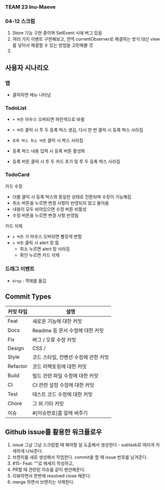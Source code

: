 ### TEAM 23 Inu-Maeve

### 04-12 스크럼
1. Store 기능 구현 중이며 SetEvent 시에 버그 있음
2. 여러 가지 이벤트 구현해보고, 전역 currentObserver로 해결하는 방식 대신 view를 넣어서 해결할 수 있는 방법을 고민해볼 것
3. 

## 사용자 시나리오

### 앱

- 클릭하면 메뉴 나타남

### TodoList

- `+ 버튼` 마우스 오버되면 파란색으로 바뀜
- `+ 버튼` 클릭 시 투 두 등록 박스 생김, 다시 한 번 클릭 시 등록 박스 사라짐

- `등록 박스 취소 버튼` 클릭 시 박스 사라짐
- 등록 박스 내용 입력 시 등록 버튼 활성화
- 등록 버튼 클릭 시 투 두 카드 추가 및 투 두 등록 박스 사라짐

### TodoCard

카드 수정

- 더블 클릭 시 등록 박스와 동일한 상태로 전환되며 수정이 가능해짐
- 취소 버튼을 누르면 변경 사항이 반영되지 않고 돌아옴
- 내용이 모두 비어있으면 수정 버튼 비활성
- 수정 버튼을 누르면 변경 사항 반영됨

카드 삭제

- `x 버튼` 가 마우스 오버되면 빨갛게 변함
- `x 버튼` 클릭 시 alert 창 뜸
    - 취소 누르면 alert 창 사라짐
    - 확인 누르면 카드 삭제

### 드래그 이벤트

- `drop` : 객체를 옮김

## Commit Types

| 커밋 타입 | 설명                    |
|-------|-----------------------|
| Feat  | 새로운 기능에 대한 커밋         |
| Docs  | Readme 등 문서 수정에 대한 커밋 |
| Fix | 버그 / 오류 수정 커밋         |
| Design | CSS /                 |
| Style | 코드 스타일, 컨벤션 수정에 관한 커밋 |
| Refactor | 코드 리팩토링에 대한 커밋        |
| Build | 빌드 관련 파일 수정에 대한 커밋    |
| CI | CI 관련 설정 수정에 대한 커밋 |
| Test | 테스트 코드 수정에 대한 커밋|
| Chore | 그 외 기타 커밋 |
| 이슈 | #[이슈번호]를 앞에 써주기 |

## Github issue를 활용한 워크플로우

1. issue 그날 그날 스크럼할 때 해야할 일 도출해서 생성한다 - subtask로 여러개 자세하게 나눠준다.
2. 브랜치를 새로 생성해서 작업한다. commit을 할 때 issue 번호를 남겨준다.
3. #15- Feat: ""로 메세지 작성하고,
4. PR할 때 관련된 이슈를 같이 멘션해준다.
5. 리뷰하면서 한번에 resolved close 해준다.
6. merge 하면서 브랜치는 삭제한다. 